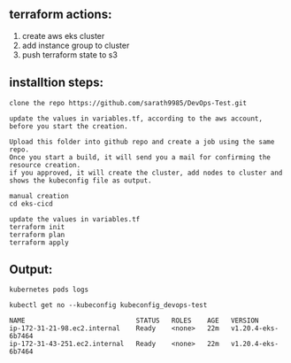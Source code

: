 ## terraform actions:

1. create aws eks cluster
2. add instance group to cluster
3. push terraform state to s3


## installtion steps:

   `clone the repo https://github.com/sarath9985/DevOps-Test.git`
   
    update the values in variables.tf, according to the aws account, before you start the creation.

    Upload this folder into github repo and create a job using the same repo.
    Once you start a build, it will send you a mail for confirming the resource creation.
    if you approved, it will create the cluster, add nodes to cluster and shows the kubeconfig file as output.

    manual creation
    cd eks-cicd

    update the values in variables.tf
    terraform init
    terraform plan
    terraform apply

     

        
 ## Output:
    kubernetes pods logs

    kubectl get no --kubeconfig kubeconfig_devops-test

    NAME                            STATUS   ROLES    AGE   VERSION
    ip-172-31-21-98.ec2.internal    Ready    <none>   22m   v1.20.4-eks-6b7464
    ip-172-31-43-251.ec2.internal   Ready    <none>   22m   v1.20.4-eks-6b7464


